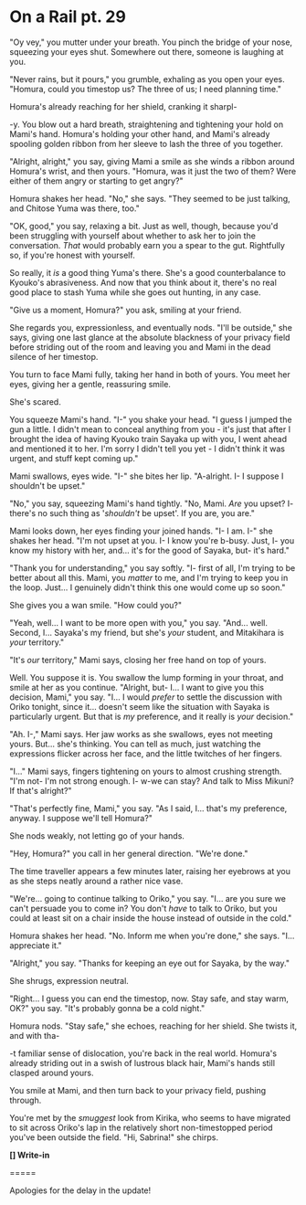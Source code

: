 # On a Rail pt. 29

"Oy vey," you mutter under your breath. You pinch the bridge of your nose, squeezing your eyes shut. Somewhere out there, someone is laughing at you.

"Never rains, but it pours," you grumble, exhaling as you open your eyes. "Homura, could you timestop us? The three of us; I need planning time."

Homura's already reaching for her shield, cranking it sharpl-

\-y. You blow out a hard breath, straightening and tightening your hold on Mami's hand. Homura's holding your other hand, and Mami's already spooling golden ribbon from her sleeve to lash the three of you together.

"Alright, alright," you say, giving Mami a smile as she winds a ribbon around Homura's wrist, and then yours. "Homura, was it just the two of them? Were either of them angry or starting to get angry?"

Homura shakes her head. "No," she says. "They seemed to be just talking, and Chitose Yuma was there, too."

"OK, good," you say, relaxing a bit. Just as well, though, because you'd been struggling with yourself about whether to ask her to join the conversation. *That* would probably earn you a spear to the gut. Rightfully so, if you're honest with yourself.

So really, it *is* a good thing Yuma's there. She's a good counterbalance to Kyouko's abrasiveness. And now that you think about it, there's no real good place to stash Yuma while she goes out hunting, in any case.

"Give us a moment, Homura?" you ask, smiling at your friend.

She regards you, expressionless, and eventually nods. "I'll be outside," she says, giving one last glance at the absolute blackness of your privacy field before striding out of the room and leaving you and Mami in the dead silence of her timestop.

You turn to face Mami fully, taking her hand in both of yours. You meet her eyes, giving her a gentle, reassuring smile.

She's scared.

You squeeze Mami's hand. "I-" you shake your head. "I guess I jumped the gun a little. I didn't mean to conceal anything from you - it's just that after I brought the idea of having Kyouko train Sayaka up with you, I went ahead and mentioned it to her. I'm sorry I didn't tell you yet - I didn't think it was urgent, and stuff kept coming up."

Mami swallows, eyes wide. "I-" she bites her lip. "A-alright. I- I suppose I shouldn't be upset."

"No," you say, squeezing Mami's hand tightly. "No, Mami. *Are* you upset? I- there's no such thing as '*shouldn't* be upset'. If you are, you are."

Mami looks down, her eyes finding your joined hands. "I- I am. I-" she shakes her head. "I'm not upset at you. I- I know you're b-busy. Just, I- you know my history with her, and... it's for the good of Sayaka, but- it's hard."

"Thank you for understanding," you say softly. "I- first of all, I'm trying to be better about all this. Mami, you *matter* to me, and I'm trying to keep you in the loop. Just... I genuinely didn't think this one would come up so soon."

She gives you a wan smile. "How could you?"

"Yeah, well... I want to be more open with you," you say. "And... well. Second, I... Sayaka's my friend, but she's *your* student, and Mitakihara is *your* territory."

"It's *our* territory," Mami says, closing her free hand on top of yours.

Well. You suppose it is. You swallow the lump forming in your throat, and smile at her as you continue. "Alright, but- I... I want to give you this decision, Mami," you say. "I... I would *prefer* to settle the discussion with Oriko tonight, since it... doesn't seem like the situation with Sayaka is particularly urgent. But that is *my* preference, and it really is *your* decision."

"Ah. I-," Mami says. Her jaw works as she swallows, eyes not meeting yours. But... she's thinking. You can tell as much, just watching the expressions flicker across her face, and the little twitches of her fingers.

"I..." Mami says, fingers tightening on yours to almost crushing strength. "I'm not- I'm not strong enough. I- w-we can stay? And talk to Miss Mikuni? If that's alright?"

"That's perfectly fine, Mami," you say. "As I said, I... that's my preference, anyway. I suppose we'll tell Homura?"

She nods weakly, not letting go of your hands.

"Hey, Homura?" you call in her general direction. "We're done."

The time traveller appears a few minutes later, raising her eyebrows at you as she steps neatly around a rather nice vase.

"We're... going to continue talking to Oriko," you say. "I... are you sure we can't persuade you to come in? You don't *have* to talk to Oriko, but you could at least sit on a chair inside the house instead of outside in the cold."

Homura shakes her head. "No. Inform me when you're done," she says. "I... appreciate it."

"Alright," you say. "Thanks for keeping an eye out for Sayaka, by the way."

She shrugs, expression neutral.

"Right... I guess you can end the timestop, now. Stay safe, and stay warm, OK?" you say. "It's probably gonna be a cold night."

Homura nods. "Stay safe," she echoes, reaching for her shield. She twists it, and with tha-

\-t familiar sense of dislocation, you're back in the real world. Homura's already striding out in a swish of lustrous black hair, Mami's hands still clasped around yours.

You smile at Mami, and then turn back to your privacy field, pushing through.

You're met by the *smuggest* look from Kirika, who seems to have migrated to sit across Oriko's lap in the relatively short non-timestopped period you've been outside the field. "Hi, Sabrina!" she chirps.

**\[] Write-in**

\=====​

Apologies for the delay in the update!
